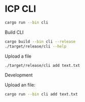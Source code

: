 # ICP CLI

```bash
cargo run --bin cli
```


Build CLI
```bash
cargo build --bin cli --release
./target/release/cli --help
```

Upload a file

```bash
./target/release/cli add text.txt
```

Development

Upload an file:
```bash
cargo run --bin cli add text.txt
```